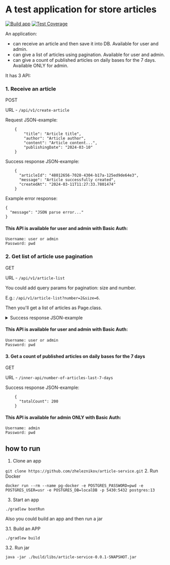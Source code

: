 # A test application for store articles
[![Build app](https://github.com/zheleznikov/article-service/actions/workflows/build-app.yml/badge.svg)](https://github.com/zheleznikov/article-service/actions/workflows/build-app.yml)
[![Test Coverage](https://api.codeclimate.com/v1/badges/ca2a9249bbf69d4893a4/test_coverage)](https://codeclimate.com/github/zheleznikov/article-service/test_coverage)

An application:
- can receive an article and then save it into DB. Available for user and admin.
- can give a list of articles using pagination. Available for user and admin.
- can give a count of published articles on daily bases for the 7 days. Available ONLY for admin.


It has 3 API:
### 1. Receive an article
POST
 
URL - `/api/v1/create-article`

Request JSON-example:

    
        {
            "title": "Article title",
            "author": "Article author",
            "content": "Article content...",
            "publishingDate": "2024-03-10"
        } 


Success response JSON-example:


        {
          "articleId": "48012656-7028-4304-b17a-125ed9de64e3",
          "message": "Article successfully created",
          "createdAt": "2024-03-11T11:27:33.7801474"
        } 


Example error response: 
    
    {
      "message": "JSON parse error..."
    }

#### This API is available for user and admin with Basic Auth:

    Username: user or admin
    Password: pwd

### 2. Get list of article use pagination
GET

URL - `/api/v1/article-list`

You could add query params for pagination: size and number.

E.g.:  `/api/v1/article-list?number=2&size=6`.

Then you'll get a list of articles as Page.class.
<details>
<summary>Success response JSON-example</summary>

        {
        "content": [
            {
                "articleId": "4ed82b8d-de05-4487-a404-b8a817c6bd8b",
                "createdAt": "2024-03-11T00:26:01.998139",
                "title": "my titile",
                "content": "hey thats my article-with-date",
                "publishingDate": "2024-03-10",
                "author": "serg-zhele-2"
            },
            {
                "articleId": "f029d39b-4730-47f7-b983-e8b405e32e6e",
                "createdAt": "2024-03-10T14:35:16.128381",
                "title": "my titile",
                "content": "hey thats my article-with-date",
                "publishingDate": "2024-03-10",
                "author": "serg-zhele-2"
            }
        ],
        "pageable": {
            "pageNumber": 0,
            "pageSize": 2,
            "sort": {
                "empty": false,
                "sorted": true,
                "unsorted": false
            },
            "offset": 0,
            "paged": true,
            "unpaged": false
        },
        "last": false,
        "totalElements": 4,
        "totalPages": 2,
        "first": true,
        "numberOfElements": 2,
        "size": 2,
        "number": 0,
        "sort": {
            "empty": false,
            "sorted": true,
            "unsorted": false
        },
        "empty": false
    }
</details>

#### This API is available for user and admin with Basic Auth:

    Username: user or admin
    Password: pwd



#### 3. Get a count of published articles on daily bases for the 7 days

GET

URL - `/inner-api/number-of-articles-last-7-days`


Success response JSON-example:


        {
          "totalCount": 200
        } 




#### This API is available for admin ONLY with Basic Auth:

    Username: admin
    Password: pwd



## how to run
1. Clone an app

`git clone https://github.com/zheleznikov/article-service.git`
2. Run Docker

`docker run --rm --name pg-docker -e POSTGRES_PASSWORD=pwd -e POSTGRES_USER=usr -e POSTGRES_DB=localDB -p 5430:5432 postgres:13`

3. Start an app

`./gradlew bootRun`



Also you could build an app and then run a jar

3.1. Build an APP

`./gradlew build`


3.2. Run jar

`java -jar ./build/libs/article-service-0.0.1-SNAPSHOT.jar`